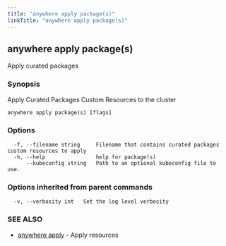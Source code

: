 ```yaml
---
title: "anywhere apply package(s)"
linkTitle: "anywhere apply package(s)"
---
```


## anywhere apply package(s)

Apply curated packages

### Synopsis

Apply Curated Packages Custom Resources to the cluster

```
anywhere apply package(s) [flags]
```

### Options

```
  -f, --filename string     Filename that contains curated packages custom resources to apply
  -h, --help                help for package(s)
      --kubeconfig string   Path to an optional kubeconfig file to use.
```

### Options inherited from parent commands

```
  -v, --verbosity int   Set the log level verbosity
```

### SEE ALSO

* [anywhere apply](../anywhere_apply/)	 - Apply resources

